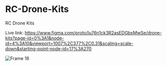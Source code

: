 # RC-Drone-Kits
RC Drone Kits

Live link: https://www.figma.com/proto/lu76n1ck3R2asEDGbxMwSe/drone-kits?page-id=0%3A1&node-id=4%3A10&viewport=1007%2C377%2C0.31&scaling=scale-down&starting-point-node-id=17%3A270
 
![Frame 18](https://user-images.githubusercontent.com/79252220/189132022-238b3198-1015-462d-becc-92370c027954.png)


